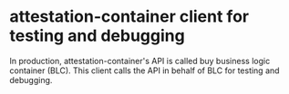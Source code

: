 # attestation-container client for testing and debugging

In production, attestation-container's API is called buy business logic container (BLC).
This client calls the API in behalf of BLC for testing and debugging.
